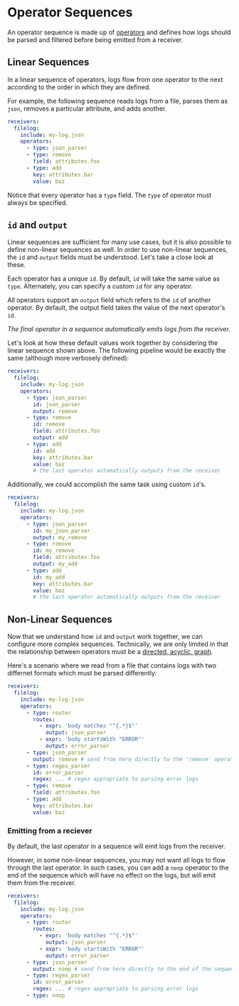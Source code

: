 # Operator Sequences

An operator sequence is made up of [operators](../operators/README.md) and defines how logs should be parsed and filtered before being emitted from a receiver.

## Linear Sequences

In a linear sequence of operators, logs flow from one operator to the next according to the order in which they are defined.

For example, the following sequence reads logs from a file, parses them as `json`, removes a particular attribute, and adds another.

```yaml
receivers:
  filelog:
    include: my-log.json
    operators:
      - type: json_parser
      - type: remove
        field: attributes.foo
      - type: add
        key: attributes.bar
        value: baz
```

Notice that every operator has a `type` field. The `type` of operator must always be specified.

## `id` and `output`

Linear sequences are sufficient for many use cases, but it is also possible to define non-linear sequences as well. In order to use non-linear sequences, the `id` and `output` fields must be understood. Let's take a close look at these.

Each operator has a unique `id`. By default, `id` will take the same value as `type`. Alternately, you can specify a custom `id` for any operator.

All operators support an `output` field which refers to the `id` of another operator. By default, the output field takes the value of the next operator's `id`.

_The final operator in a sequence automatically emits logs from the receiver._

Let's look at how these default values work together by considering the linear sequence shown above. The following pipeline would be exactly the same (although more verbosely defined):

```yaml
receivers:
  filelog:
    include: my-log.json
    operators:
      - type: json_parser
        id: json_parser
        output: remove
      - type: remove
        id: remove
        field: attributes.foo
        output: add
      - type: add
        id: add
        key: attributes.bar
        value: baz
        # the last operator automatically outputs from the receiver
```

Additionally, we could accomplish the same task using custom `id`'s.

```yaml
receivers:
  filelog:
    include: my-log.json
    operators:
      - type: json_parser
        id: my_json_parser
        output: my_remove
      - type: remove
        id: my_remove
        field: attributes.foo
        output: my_add
      - type: add
        id: my_add
        key: attributes.bar
        value: baz
        # the last operator automatically outputs from the receiver
```

## Non-Linear Sequences

Now that we understand how `id` and `output` work together, we can configure more complex sequences. Technically, we are only limited in that the relationship between operators must be a [directed, acyclic, graph](https://en.wikipedia.org/wiki/Directed_acyclic_graph).

Here's a scenario where we read from a file that contains logs with two differnet formats which must be parsed differently:

```yaml
receivers:
  filelog:
    include: my-log.json
    operators:
      - type: router
        routes:
          - expr: 'body matches "^{.*}$"'
            output: json_parser
          - expr: 'body startsWith "ERROR"'
            output: error_parser
      - type: json_parser
        output: remove # send from here directly to the 'remove' operator
      - type: regex_parser
        id: error_parser
        regex: ... # regex appropriate to parsing error logs
      - type: remove
        field: attributes.foo
      - type: add
        key: attributes.bar
        value: baz
```

### Emitting from a reciever

By default, the last operator in a sequence will emit logs from the receiver.

However, in some non-linear sequences, you may not want all logs to flow through the last operator. In such cases, you can add a `noop` operator to the end of the sequence which will have no effect on the logs, but _will_ emit them from the receiver.

```yaml
receivers:
  filelog:
    include: my-log.json
    operators:
      - type: router
        routes:
          - expr: 'body matches "^{.*}$"'
            output: json_parser
          - expr: 'body startsWith "ERROR"'
            output: error_parser
      - type: json_parser
        output: noop # send from here directly to the end of the sequence
      - type: regex_parser
        id: error_parser
        regex: ... # regex appropriate to parsing error logs
      - type: noop
```
